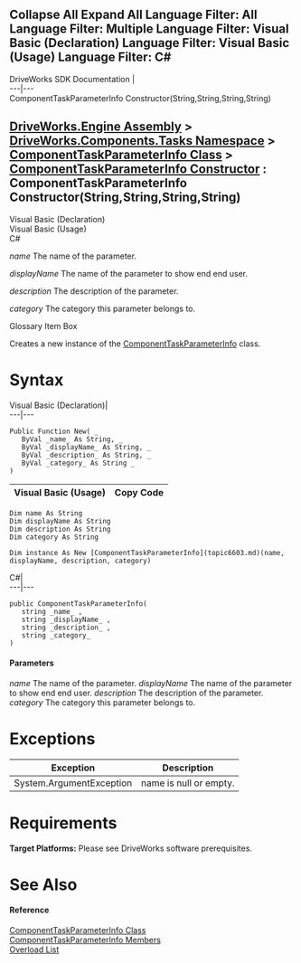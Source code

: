 Collapse All Expand All Language Filter: All  Language Filter: Multiple  Language Filter: Visual Basic (Declaration) Language Filter: Visual Basic (Usage) Language Filter: C#  
---  
DriveWorks SDK Documentation  |   
---|---  
ComponentTaskParameterInfo Constructor(String,String,String,String)   
  
[DriveWorks.Engine Assembly](topic2156.md) > [DriveWorks.Components.Tasks Namespace](topic6391.md) > [ComponentTaskParameterInfo Class](topic6603.md) > [ComponentTaskParameterInfo Constructor](topic6609.md) : ComponentTaskParameterInfo Constructor(String,String,String,String)  
---  
  
Visual Basic (Declaration)    
Visual Basic (Usage)    
C# 

_name_
    The name of the parameter.

_displayName_
    The name of the parameter to show end end user.

_description_
    The description of the parameter.

_category_
    The category this parameter belongs to.

Glossary Item Box

Creates a new instance of the [ComponentTaskParameterInfo](topic6603.md) class. 

# Syntax

Visual Basic (Declaration)|   
---|---  
      
    
    Public Function New( _
       ByVal _name_ As String, _
       ByVal _displayName_ As String, _
       ByVal _description_ As String, _
       ByVal _category_ As String _
    )  
  
Visual Basic (Usage)| Copy Code  
---|---  
      
    
    Dim name As String
    Dim displayName As String
    Dim description As String
    Dim category As String
     
    Dim instance As New [ComponentTaskParameterInfo](topic6603.md)(name, displayName, description, category)  
  
C#|   
---|---  
      
    
    public ComponentTaskParameterInfo( 
       string _name_ ,
       string _displayName_ ,
       string _description_ ,
       string _category_
    )  
  
#### Parameters

 _name_
    The name of the parameter.
_displayName_
    The name of the parameter to show end end user.
_description_
    The description of the parameter.
_category_
    The category this parameter belongs to.

# Exceptions

Exception| Description  
---|---  
System.ArgumentException| name is null or empty.  
  
# Requirements

**Target Platforms:** Please see DriveWorks software prerequisites.

# See Also

#### Reference

[ComponentTaskParameterInfo Class](topic6603.md)   
[ComponentTaskParameterInfo Members](topic6604.md)   
[Overload List](topic6609.md)


